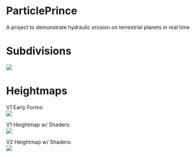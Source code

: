 # ParticlePrince
A project to demonstrate hydraulic erosion on terrestrial planets in real time

# Subdivisions
![](https://i.imgur.com/7B5kyHo.gif)

# Heightmaps

V1 Early Forms:<br />
![](https://i.imgur.com/2LVsTer.gif)

V1 Heightmap w/ Shaders:<br />
![](https://i.imgur.com/VHVVvaD.gif)

V2 Heightmap w/ Shaders: <br />
![](https://i.imgur.com/aVMZDaM.gif)
